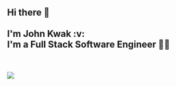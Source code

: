 <h2>
Hi there 👋 <br> <br>
I'm John Kwak :v: <br>
I'm a Full Stack Software Engineer 👨‍💻
</h2>
<br>
<br>
<img src='https://i.giphy.com/media/SWoSkN6DxTszqIKEqv/giphy.webp'>


<!--
**johnkwak08/johnkwak08** is a ✨ _special_ ✨ repository because its `README.md` (this file) appears on your GitHub profile.

Here are some ideas to get you started:

- 🔭 I’m currently working on ...
- 🌱 I’m currently learning ...
- 👯 I’m looking to collaborate on ...
- 🤔 I’m looking for help with ...
- 💬 Ask me about ...
- 📫 How to reach me: ...
- 😄 Pronouns: ...
- ⚡ Fun fact: ...
-->
